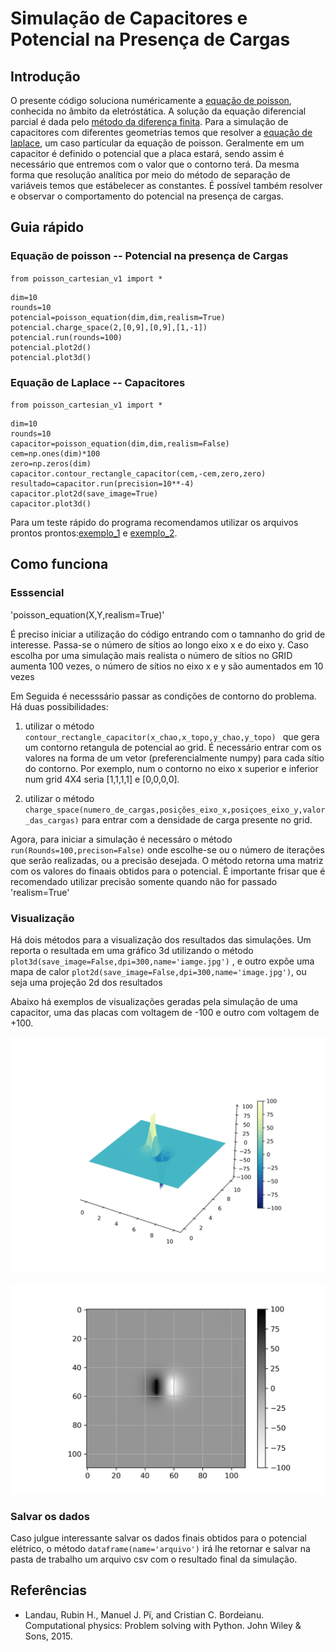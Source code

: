 # Simulação de Capacitores e Potencial na Presença de Cargas

## Introdução
 O presente código soluciona numéricamente a [equação de poisson](https://en.wikipedia.org/wiki/Poisson%27s_equation), conhecida no âmbito da eletróstática. A solução da equação diferencial parcial é dada pelo [método da diferença finita](https://en.wikipedia.org/wiki/Finite_difference_method).
Para a simulação de capacitores com diferentes geometrias temos que resolver a [equação de laplace](https://en.wikipedia.org/wiki/Laplace%27s_equation), um caso particular da equação de poisson. Geralmente em um capacitor é definido o potencial que a placa estará, sendo assim é necessário que entremos com o valor que o contorno terá. Da mesma forma que resolução analítica por meio do método de separação de variáveis temos que estábelecer as constantes.
É possível também resolver e observar o comportamento do potencial na presença de cargas.

## Guia rápido
### Equação de poisson -- Potencial na presença de Cargas

`from poisson_cartesian_v1 import *`

```
dim=10
rounds=10
potencial=poisson_equation(dim,dim,realism=True)
potencial.charge_space(2,[0,9],[0,9],[1,-1])
potencial.run(rounds=100)
potencial.plot2d()
potencial.plot3d()
```

### Equação de Laplace -- Capacitores
`from poisson_cartesian_v1 import *`

```
dim=10
rounds=10
capacitor=poisson_equation(dim,dim,realism=False)
cem=np.ones(dim)*100
zero=np.zeros(dim)
capacitor.contour_rectangle_capacitor(cem,-cem,zero,zero)
resultado=capacitor.run(precision=10**-4)
capacitor.plot2d(save_image=True)
capacitor.plot3d()

```

Para um teste rápido do programa recomendamos utilizar os arquivos prontos prontos:[exemplo_1](https://github.com/estevanmendes/eletrostatica/blob/master/test_poisson_v1.ipynb) e [exemplo_2](https://github.com/estevanmendes/eletrostatica/blob/master/test_square_laplace_1.ipynb).


## Como funciona

### Esssencial

'poisson_equation(X,Y,realism=True)'

É preciso iniciar a utilização do código entrando com o tamnanho do grid de interesse. Passa-se o número de sítios ao longo eixo x e do eixo y. Caso escolha por uma simulação mais realista o número de sítios no GRID aumenta 100 vezes, o número de sítios no eixo x e y são aumentados em 10 vezes

Em Seguida é necesssário passar as condições de contorno do problema. Há duas possibilidades:
1) utilizar o método `contour_rectangle_capacitor(x_chao,x_topo,y_chao,y_topo) ` que gera um contorno retangula de potencial ao grid. É necessário entrar com os valores na forma de um vetor (preferencialmente numpy) para cada sítio do contorno. Por exemplo, num o contorno no eixo x superior e inferior num grid 4X4 seria [1,1,1,1] e [0,0,0,0].

2) utilizar o método `charge_space(numero_de_cargas,posições_eixo_x,posiçoes_eixo_y,valor_das_cargas)` para entrar com a densidade de carga presente no grid.

Agora, para iniciar a simulação é necessáro o método `run(Rounds=100,precison=False)` onde escolhe-se ou o número de iterações que serão realizadas, ou a precisão desejada.
O método retorna uma matriz com os valores do finaais obtidos para o potencial. É importante frisar que é recomendado utilizar precisão somente quando não for passado 'realism=True'

### Visualização

Há dois métodos para a visualização dos resultados das simulações. Um reporta o resultada em uma gráfico 3d utilizando o método `plot3d(save_image=False,dpi=300,name='iamge.jpg')` , e outro expõe uma mapa de calor `plot2d(save_image=False,dpi=300,name='image.jpg')`, ou seja uma projeção 2d dos resultados

Abaixo há exemplos de visualizações geradas pela simulação de uma capacitor, uma das placas com voltagem de -100 e outro com voltagem de +100.

![iamge3d](https://github.com/estevanmendes/eletrostatica/blob/master/img/3d_laplace_equation_capacitor.jpg)

![iamge2d](https://github.com/estevanmendes/eletrostatica/blob/master/img/2d_laplace_equation_capacitor.jpg)

### Salvar os dados 
Caso julgue interessante salvar os dados finais obtidos para o potencial elétrico, o método `dataframe(name='arquivo')` irá lhe retornar e salvar na pasta de trabalho um arquivo csv com o resultado final da simulação.



## Referências

* Landau, Rubin H., Manuel J. Pï, and Cristian C. Bordeianu. Computational physics: Problem solving with Python. John Wiley & Sons, 2015.
